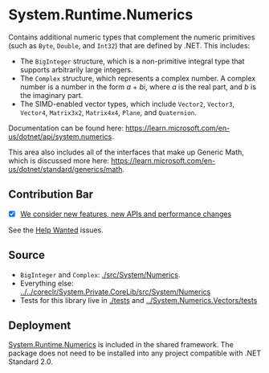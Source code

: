 # System.Runtime.Numerics
Contains additional numeric types that complement the numeric primitives (such as `Byte`, `Double`, and `Int32`) that are defined by .NET. This includes:

* The `BigInteger` structure, which is a non-primitive integral type that supports arbitrarily large integers.
* The `Complex` structure, which represents a complex number. A complex number is a number in the form *a* + *b*i, where *a* is the real part, and *b* is the imaginary part.
* The SIMD-enabled vector types, which include `Vector2`, `Vector3`, `Vector4`, `Matrix3x2`, `Matrix4x4`, `Plane`, and `Quaternion`.

Documentation can be found here: https://learn.microsoft.com/en-us/dotnet/api/system.numerics.

This area also includes all of the interfaces that make up Generic Math, which is discussed more here: https://learn.microsoft.com/en-us/dotnet/standard/generics/math.

## Contribution Bar
- [x] [We consider new features, new APIs and performance changes](../../libraries/README.md#primary-bar)

See the [Help Wanted](https://github.com/dotnet/runtime/issues?q=is%3Aissue+is%3Aopen+label%3Aarea-System.Numerics+label%3A%22help+wanted%22+) issues.


## Source
* `BigInteger` and `Complex`: [./src/System/Numerics](./src/System/Numerics).
* Everything else: [../../coreclr/System.Private.CoreLib/src/System/Numerics](../../coreclr/System.Private.CoreLib/src/System/Numerics)
* Tests for this library live in [./tests](./tests) and [../System.Numerics.Vectors/tests](../System.Numerics.Vectors/tests)

## Deployment
[System.Runtime.Numerics](https://www.nuget.org/packages/System.Runtime.Numerics) is included in the shared framework. The package does not need to be installed into any project compatible with .NET Standard 2.0.